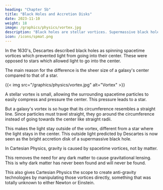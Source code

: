 ```yaml
---
heading: "Chapter 5b"
title: "Black Holes and Accretion Disks"
date: 2023-11-10
weight: 18
image: /graphics/physics/vortex.jpg
description: "Black holes are stellar vortices. Supermassive black holes are galactic vortices"
icon: /icons/spmat.png
---
```



<!-- How Descartes Described the Mechanism of . -->

In the 1630's, Descartes described black holes as spinning spacetime vortices which prevented light from going into their center. These were opposed to stars which allowed light to go into the center.

The main reason for the difference is the sheer size of a galaxy's center compared to that of a star.

{{< img src="/graphics/physics/vortex.jpg" alt="Vortex" >}}

A stellar vortex is small, allowing the surrounding spacetime particles to easily compress and pressure the center. This pressure leads to a star.

But a galaxy's vortex is so huge that its circumference resembles a straight line. Since particles must travel straight, they go around the circumference instead of going towards the center like straight radii.

This makes the light stay outside of the vortex, different from a star where the light stays in the center. This outside light predicted by Descartes is now seen as the bright accretion disk of a supermassive black hole.

In Cartesian Physics, gravity is caused by spacetime vortices, not by matter. 

This removes the need for any dark matter to cause gravitational lensing. This is why dark matter has never been found and will never be found. 

This also gives Cartesian Physics the scope to create anti-gravity technologies by manipulating those vortices directly, something that was totally unknown to either Newton or Einstein.

